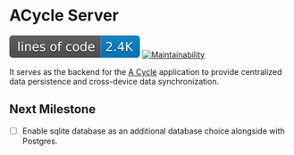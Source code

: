 # ACycle Server

[![Lines of Code Badge](https://raw.githubusercontent.com/lightyears1998/a-cycle-server/gh-pages/badge.svg)](https://github.com/lightyears1998/a-cycle-server)
[![Maintainability](https://api.codeclimate.com/v1/badges/70596a673557c967da90/maintainability)](https://codeclimate.com/github/lightyears1998/a-cycle-server/maintainability)

It serves as the backend for the [A Cycle](https://github.com/lightyears1998/a-cycle-maui) application to provide centralized data persistence and cross-device data synchronization.

## Next Milestone

- [ ] Enable sqlite database as an additional database choice alongside with Postgres.
